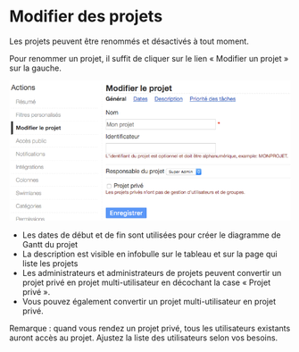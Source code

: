 Modifier des projets
====================

Les projets peuvent être renommés et désactivés à tout moment.

Pour renommer un projet, il suffit de cliquer sur le lien « Modifier un projet » sur la gauche.

![Modification de projet](screenshots/project-edition.png)

- Les dates de début et de fin sont utilisées pour créer le diagramme de Gantt du projet
- La description est visible en infobulle sur le tableau et sur la page qui liste les projets
- Les administrateurs et administrateurs de projets peuvent convertir un projet privé en projet multi-utilisateur en décochant la case  « Projet privé ».
- Vous pouvez également convertir un projet multi-utilisateur en projet privé.

Remarque : quand vous rendez un projet privé, tous les utilisateurs existants auront accès au projet. Ajustez la liste des utilisateurs selon vos besoins.
